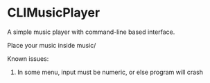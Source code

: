 # CLIMusicPlayer
A simple music player with command-line based interface.

Place your music inside music/

Known issues:
1. In some menu, input must be numeric, or else program will crash

